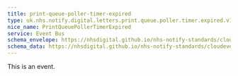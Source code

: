 ```yaml
---
title: print-queue-poller-timer-expired
type: uk.nhs.notify.digital.letters.print.queue.poller.timer.expired.v1
nice_name: PrintQueuePollerTimerExpired
service: Event Bus
schema_envelope: https://nhsdigital.github.io/nhs-notify-standards/cloudevents/nhs-notify-example-event.schema.json
schema_data: https://nhsdigital.github.io/nhs-notify-standards/cloudevents/nhs-notify-example-event-data.schema.json
---
```


This is an event.
